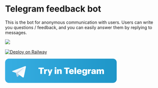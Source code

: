 # Telegram feedback bot

This is the bot for anonymous communication with users. Users can write you questions / feedback, and you can easily answer them by replying to messages.

![](https://github.com/matt-novoselov/feedback-telegram-bot/blob/f269bd1898be4b303c7b1dc635a97e7b1e095e27/Thumbnail)

[![Deploy on Railway](https://railway.app/button.svg)](https://railway.app/new/template/UwAyn7?referralCode=RmyABJ)

[![Telegram Bot](https://raw.githubusercontent.com/matt-novoselov/SystemFiles/main/telegram_button.svg)](https://t.me/NoveSupportBot)
